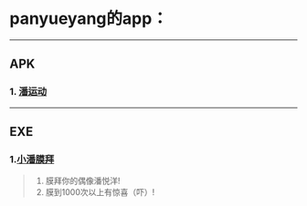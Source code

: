 # panyueyang的app：
___
## APK
### 1. [潘运动](app/pansport)
___
## EXE
### 1.[小潘膜拜](app/mobai)
> 1. 膜拜你的偶像潘悦洋!
> 2. 膜到1000次以上有惊喜（吓）!
